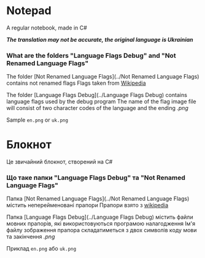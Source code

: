 # Notepad
A regular notebook, made in C#

***The translation may not be accurate, the original language is Ukrainian***


### What are the folders "Language Flags Debug" and "Not Renamed Language Flags"

The folder [Not Renamed Language Flags](../Not Renamed Language Flags) contains not renamed flags
Flags taken from [Wikipedia](https://en.wikipedia.org/wiki/Gallery_of_sovereign_state_flags)


The  folder [Language Flags Debug](../Language Flags Debug) contains language flags used by the debug program
The name of the flag image file will consist of two character codes of the language and the ending *.png*

Sample `en.png` or `uk.png`



# Блокнот
Це звичайний блокнот, створений на C#


### Що таке папки "Language Flags Debug" та "Not Renamed Language Flags"

Папка [Not Renamed Language Flags](../Not Renamed Language Flags) містить неперейменовані прапори 
Прапори взято з [wikipedia](https://en.wikipedia.org/wiki/Gallery_of_sovereign_state_flags)


Папка [Language Flags Debug](../Language Flags Debug) містить файли мовних прапорів, які використовуються програмою налагодження
Ім'я файлу зображення прапора складатиметься з двох символів коду мови та закінчення *.png*

Приклад `en.png` або `uk.png`